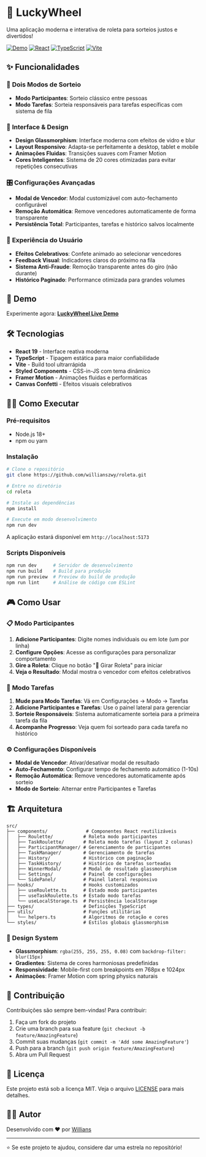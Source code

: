 # 🎰 LuckyWheel

Uma aplicação moderna e interativa de roleta para sorteios justos e divertidos!

[![Demo](https://img.shields.io/badge/🌐_Demo-Live-success)](https://willianszwy.github.io/roleta/)
[![React](https://img.shields.io/badge/React-19.1.1-61dafb)](https://reactjs.org/)
[![TypeScript](https://img.shields.io/badge/TypeScript-5.8.3-3178c6)](https://www.typescriptlang.org/)
[![Vite](https://img.shields.io/badge/Vite-7.1.2-646cff)](https://vitejs.dev/)

## ✨ Funcionalidades

### 🎯 **Dois Modos de Sorteio**
- **Modo Participantes**: Sorteio clássico entre pessoas
- **Modo Tarefas**: Sorteia responsáveis para tarefas específicas com sistema de fila

### 🎨 **Interface & Design**
- **Design Glassmorphism**: Interface moderna com efeitos de vidro e blur
- **Layout Responsivo**: Adapta-se perfeitamente a desktop, tablet e mobile
- **Animações Fluidas**: Transições suaves com Framer Motion
- **Cores Inteligentes**: Sistema de 20 cores otimizadas para evitar repetições consecutivas

### 🎛️ **Configurações Avançadas**
- **Modal de Vencedor**: Modal customizável com auto-fechamento configurável
- **Remoção Automática**: Remove vencedores automaticamente de forma transparente
- **Persistência Total**: Participantes, tarefas e histórico salvos localmente

### 🎉 **Experiência do Usuário**
- **Efeitos Celebrativos**: Confete animado ao selecionar vencedores
- **Feedback Visual**: Indicadores claros do próximo na fila
- **Sistema Anti-Fraude**: Remoção transparente antes do giro (não durante)
- **Histórico Paginado**: Performance otimizada para grandes volumes

## 🚀 Demo

Experimente agora: [**LuckyWheel Live Demo**](https://willianszwy.github.io/roleta/)

## 🛠️ Tecnologias

- **React 19** - Interface reativa moderna
- **TypeScript** - Tipagem estática para maior confiabilidade
- **Vite** - Build tool ultrarrápida
- **Styled Components** - CSS-in-JS com tema dinâmico
- **Framer Motion** - Animações fluidas e performáticas
- **Canvas Confetti** - Efeitos visuais celebrativos

## 🏃‍♂️ Como Executar

### Pré-requisitos
- Node.js 18+ 
- npm ou yarn

### Instalação

```bash
# Clone o repositório
git clone https://github.com/willianszwy/roleta.git

# Entre no diretório
cd roleta

# Instale as dependências
npm install

# Execute em modo desenvolvimento
npm run dev
```

A aplicação estará disponível em `http://localhost:5173`

### Scripts Disponíveis

```bash
npm run dev      # Servidor de desenvolvimento
npm run build    # Build para produção
npm run preview  # Preview do build de produção
npm run lint     # Análise de código com ESLint
```

## 🎮 Como Usar

### 📋 **Modo Participantes**
1. **Adicione Participantes**: Digite nomes individuais ou em lote (um por linha)
2. **Configure Opções**: Acesse as configurações para personalizar comportamento
3. **Gire a Roleta**: Clique no botão "🎰 Girar Roleta" para iniciar
4. **Veja o Resultado**: Modal mostra o vencedor com efeitos celebrativos

### 🎯 **Modo Tarefas**
1. **Mude para Modo Tarefas**: Vá em Configurações → Modo → Tarefas
2. **Adicione Participantes e Tarefas**: Use o painel lateral para gerenciar
3. **Sorteie Responsáveis**: Sistema automaticamente sorteia para a primeira tarefa da fila
4. **Acompanhe Progresso**: Veja quem foi sorteado para cada tarefa no histórico

### ⚙️ **Configurações Disponíveis**
- **Modal de Vencedor**: Ativar/desativar modal de resultado
- **Auto-Fechamento**: Configurar tempo de fechamento automático (1-10s)
- **Remoção Automática**: Remove vencedores automaticamente após sorteio
- **Modo de Sorteio**: Alternar entre Participantes e Tarefas

## 🏗️ Arquitetura

```
src/
├── components/              # Componentes React reutilizáveis
│   ├── Roulette/           # Roleta modo participantes
│   ├── TaskRoulette/       # Roleta modo tarefas (layout 2 colunas)
│   ├── ParticipantManager/ # Gerenciamento de participantes
│   ├── TaskManager/        # Gerenciamento de tarefas
│   ├── History/            # Histórico com paginação
│   ├── TaskHistory/        # Histórico de tarefas sorteadas
│   ├── WinnerModal/        # Modal de resultado glassmorphism
│   ├── Settings/           # Painel de configurações
│   └── SidePanel/          # Painel lateral responsivo
├── hooks/                  # Hooks customizados
│   ├── useRoulette.ts      # Estado modo participantes
│   ├── useTaskRoulette.ts  # Estado modo tarefas
│   └── useLocalStorage.ts  # Persistência localStorage
├── types/                  # Definições TypeScript
├── utils/                  # Funções utilitárias
│   └── helpers.ts          # Algoritmos de rotação e cores
└── styles/                 # Estilos globais glassmorphism
```

### 🎨 **Design System**
- **Glassmorphism**: `rgba(255, 255, 255, 0.08)` com `backdrop-filter: blur(15px)`
- **Gradientes**: Sistema de cores harmoniosas predefinidas
- **Responsividade**: Mobile-first com breakpoints em 768px e 1024px
- **Animações**: Framer Motion com spring physics naturais

## 🤝 Contribuição

Contribuições são sempre bem-vindas! Para contribuir:

1. Faça um fork do projeto
2. Crie uma branch para sua feature (`git checkout -b feature/AmazingFeature`)
3. Commit suas mudanças (`git commit -m 'Add some AmazingFeature'`)
4. Push para a branch (`git push origin feature/AmazingFeature`)
5. Abra um Pull Request

## 📄 Licença

Este projeto está sob a licença MIT. Veja o arquivo [LICENSE](LICENSE) para mais detalhes.

## 👨‍💻 Autor

Desenvolvido com ❤️ por [Willians](https://github.com/willianszwy)

---

⭐ Se este projeto te ajudou, considere dar uma estrela no repositório!